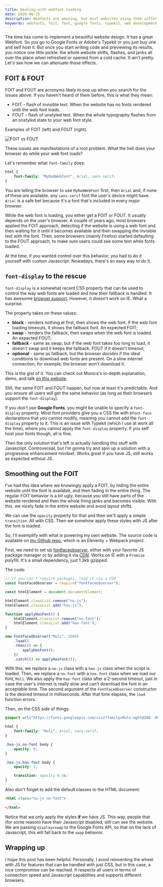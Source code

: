 ```yaml
---
title: Dealing with webfont loading
date: 2020-06-25
description: Webfonts are amazing, but most websites using them suffer from weird layout shifts and flashes of unstyled or inivisble text. Let's dive in on ways to attenuate that and make your initial website load smoother.
keywords: webfonts, foit, fout, google fonts, typekit, web development, web design
---
```


The time has come to implement a beautiful website design. It has a great Webfont. So you go to Google Fonts or Adobe's Typekit or you just buy one and self host it. But once you start writing code and previewing its results, you notice one _little_ pickle: the whole website shifts, flashes, and janks all over the place when refreshed or opened from a cold cache. It ain't pretty. Let's see how we can attenuate those effects.

## FOIT & FOUT

FOIT and FOUT are acronyms likely to pop up when you search for the issues above. If you haven't heard of them before, this is what they mean:

- FOIT - flash of invisible text. When the website has no fonts rendered until the web font loads.
- FOUT - flash of unstyled text. When the whole typography flashes from an unstyled state to your web font style.

Examples of FOIT (left) and FOUT (right).

![FOIT vs FOUT](/images/fonts-side-by-side.gif)

These issues are manifestations of a root problem. What the hell does your browser do while your web font loads?

Let's remember what `font-family` does:

```css
html {
	font-family: "MyRadWebfont", Arial, sans-serif;
}
```

You are telling the browser to use `MyRadWebFont` first, then `Arial` and, if none of these are available, any `sans-serif` font the user's device might have. `Arial` is a safe bet because it's a font that's included in every major browser.

While the web font is loading, you either get a FOIT or FOUT. It usually depends on the user's browser. A couple of years ago, most browsers applied the FOIT approach, detecting if the website is using a web font and then waiting for it until it becomes available and then swapping the invisible text with the font. Then, some browsers (mainly Firefox) started defaulting to the FOUT approach, to make sure users could see some text while fonts loaded.

At the time, if you wanted control over this behavior, you had to do it yourself with custom Javascript. Nowadays, there's an easy way to do it.

## `font-display` to the rescue

`font-display` is a somewhat recent CSS property that can be used to control the way web fonts are loaded and how their fallback is handled. It has awesome [browser support](https://caniuse.com/#search=font-display). However, it doesn't work on IE. What a surprise.

The property takes on these values:

- **block** - renders nothing at first, then shows the web font. If the web font loading timeouts, it shows the fallback font. An expected FOIT;
- **swap** - renders the fallback, then swaps when the web font is loaded. An expected FOUT;
- **fallback** - same as swap, but if the web font takes too long to load, it doesn't swap and it keeps the fallback. FOUT if it doesn't timeout;
- **optional** - same as fallback, but the browser _decides_ if the ideal conditions to download web fonts are present. On a slow internet connection, for example, the browser won't download it.

This is the gist of it. You can check out Monica's in-depth explanation, demo, and talk [on this website](https://font-display.glitch.me/).

Still, the same FOIT and FOUT happen, but now at least it's predictable. And you ensure all users will get the same behavior (as long as their browsers support the `font-display`).

If you don't use **Google Fonts**, you might be unable to specify a `font-display` property. Most font providers give you a CSS file with `@font-face` declarations that you cannot modify, meaning you cannot add the `font-display` property to it. This is an issue with Typekit (which I use at work all the time), where you cannot apply the `font-display` property. If you self host your fonts though, all is fine.

Then the only solution that's left is actually handling this stuff with Javascript. Controversial, but I'm gonna try and spin up a solution with a progressive enhancement mindset. Works great if you have JS, still works as expected without JS.

## Smoothing out the FOIT

I've had this idea where we knowingly apply a FOIT, by hiding the entire website until the font is available, and then fading in the entire thing. The regular FOIT behavior is a bit ugly, because you still have parts of the website rendered and then the whole thing janks and becomes visible. With this, we nicely fade in the entire website and avoid layout shifts.

We can use the `opacity` property for that and then we'll apply a simple `transition`. All with CSS. Then we somehow apply these styles with JS after the font is loaded.

So, I'll exemplify with what is powering my own website. The source code is available on [my Github repo](https://github.com/jfranciscosousa/jfranciscosousa.com), which is an Eleventy + Webpack project.

First, we need to set up [fontfaceobserver](https://github.com/bramstein/fontfaceobserver), either with your favorite JS package manager or by adding it via [CDN](https://cdnjs.com/libraries/fontfaceobserver). Works on IE with a `Promise` polyfill. It's a small dependency, just 1.3kb gzipped.

The code:

```js
// if you can't require packages, load it via a CDN
const FontFaceObserver = require("fontfaceobserver");

const htmlElement = document.documentElement;

htmlElement.classList.remove("no-js");
htmlElement.classList.add("has-js");

function applyHasFont() {
	htmlElement.classList.remove("no-font");
	htmlElement.classList.add("has-font");
}

new FontFaceObserver("Muli", 2000)
	.load()
	.then(() => {
		applyHasFont();
	})
	.catch(() => applyHasFont());
```

With this, we replace a `no-js` class with a `has-js` class when the script is loaded. Then, we replace a `no-font` with a `has-font` class when we load our font, `Muli`. We also apply the `has-font` class after a 2-second timeout, just in case the user's internet is really slow and can't download the font in an acceptable time. The second argument of the `FontFaceObserver` constructor is the desired timeout in milliseconds. After that time elapses, the `load` function errors.

Then, on the CSS side of things:

```css
@import url("https://fonts.googleapis.com/css2?family=Muli:wght@200..900&display=swap");

html {
	font-family: "Muli", Arial, sans-serif;
}

.has-js.no-font body {
	opacity: 0;
}

.has-js.has-font body {
	opacity: 1;

	transition: opacity 0.5s;
}
```

Also don't forget to add the default classes to the HTML document:

```html
<html class="no-js no-font">
	...
</html>
```

Notice that we only apply the styles **if** we have JS. This way, people that (for some reason) have their Javascript disabled, still can see the website. We are passing `display=swap` to the Google Fonts API, so that on the lack of Javascript, this will fall back to the `swap` behavior.

## Wrapping up

I hope this post has been helpful. Personally, I avoid reinventing the wheel with JS for features that can be handled with just CSS, but in this case, a nice compromise can be reached. It respects all users in terms of connection speed and Javascript capabilities and supports different browsers.
